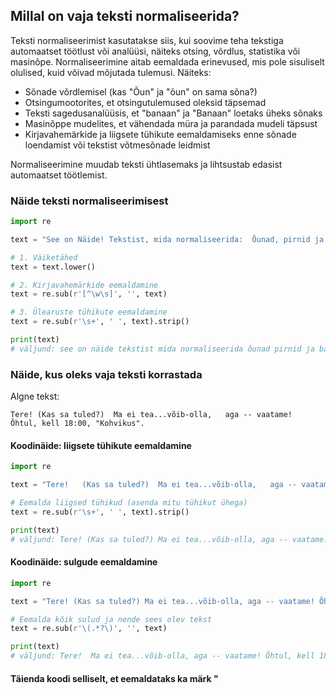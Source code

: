 ## Millal on vaja teksti normaliseerida?

Teksti normaliseerimist kasutatakse siis, kui soovime teha tekstiga automaatset töötlust või analüüsi, näiteks otsing, võrdlus, statistika või masinõpe. Normaliseerimine aitab eemaldada erinevused, mis pole sisuliselt olulised, kuid võivad mõjutada tulemusi. Näiteks:

- Sõnade võrdlemisel (kas "Õun" ja "õun" on sama sõna?)
- Otsingumootorites, et otsingutulemused oleksid täpsemad
- Teksti sagedusanalüüsis, et "banaan" ja "Banaan" loetaks üheks sõnaks
- Masinõppe mudelites, et vähendada müra ja parandada mudeli täpsust
- Kirjavahemärkide ja liigsete tühikute eemaldamiseks enne sõnade loendamist või tekstist võtmesõnade leidmist

Normaliseerimine muudab teksti ühtlasemaks ja lihtsustab edasist automaatset töötlemist.

### Näide teksti normaliseerimisest

```python
import re

text = "See on Näide! Tekstist, mida normaliseerida:  Õunad, pirnid ja banaanid."

# 1. Väiketähed
text = text.lower()

# 2. Kirjavahemärkide eemaldamine
text = re.sub(r'[^\w\s]', '', text)

# 3. Ülearuste tühikute eemaldamine
text = re.sub(r'\s+', ' ', text).strip()

print(text)
# väljund: see on näide tekstist mida normaliseerida õunad pirnid ja banaanid
```
### Näide, kus oleks vaja teksti korrastada

Algne tekst:
```
Tere! (Kas sa tuled?)  Ma ei tea...võib-olla,   aga -- vaatame!  Õhtul, kell 18:00, "Kohvikus".
```
#### Koodinäide: liigsete tühikute eemaldamine

```python
import re

text = "Tere!   (Kas sa tuled?)  Ma ei tea...võib-olla,   aga -- vaatame!  Õhtul, kell 18:00, \"Kohvikus\"."

# Eemalda liigsed tühikud (asenda mitu tühikut ühega)
text = re.sub(r'\s+', ' ', text).strip()

print(text)
# väljund: Tere! (Kas sa tuled?) Ma ei tea...võib-olla, aga -- vaatame! Õhtul, kell 18:00, \"Kohvikus\"."
```

#### Koodinäide: sulgude eemaldamine

```python
import re

text = "Tere! (Kas sa tuled?) Ma ei tea...võib-olla, aga -- vaatame! Õhtul, kell 18:00, \"Kohvikus\"."

# Eemalda kõik sulud ja nende sees olev tekst
text = re.sub(r'\(.*?\)', '', text)

print(text)
# väljund: Tere!  Ma ei tea...võib-olla, aga -- vaatame! Õhtul, kell 18:00, "Kohvikus".
```

#### Täienda koodi selliselt, et eemaldataks ka märk \"


